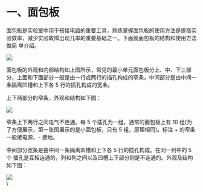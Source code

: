 # 一、面包板

面包板是实验室中用于搭接电路的重要工具，熟练掌握面包板的使用方法是提高实 验效率，减少实验故障出现几率的重要基础之一。下面就面包板的结构和使用方法做简 单介绍。

<div><img src="https://cdn.jsdelivr.net/gh/lcekold/blogimage@main/Network/mbbjshsl.png"></div>

面包板的外观和内部结构如上图所示，常见的最小单元面包板分上、中、下三部分，上面和下面部分一般是由一行或两行的插孔构成的窄条，中间部分是由中间一条隔离凹槽和上下各 5 行的插孔构成的宽条。

上下两部分的窄条，外观和结构如下图：


<div><img src="https://cdn.jsdelivr.net/gh/lcekold/blogimage@main/Network/ztyssss.png"></div>

窄条上下两行之间电气不连通。每 5 个插孔为一组，通常的面包板上有 10 组(为了方便展示，第一张图展示的是小面包板，只有 5 组，原理相同)。标注 + 的窄条一般接电源，- 接地。

中间部分宽条是由中间一条隔离凹槽和上下各 5 行的插孔构成。在同一列中的 5 个 插孔是互相连通的，列和列之间以及凹槽上下部分则是不连通的。外观及结构如下图：

<div><img src="https://cdn.jsdelivr.net/gh/lcekold/blogimage@main/Network/mbbsdsdaaw.png"></div>\

